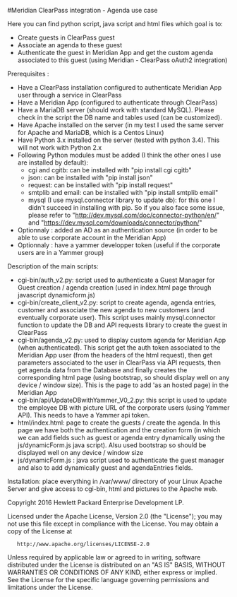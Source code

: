 #Meridian ClearPass integration - Agenda use case

Here you can find python script, java script and html files which goal is to:
- Create guests in ClearPass guest
- Associate an agenda to these guest
- Authenticate the guest in Meridian App and get the custom agenda associated to this guest (using Meridian - ClearPass oAuth2 integration)

Prerequisites : 
- Have a ClearPass installation configured to authenticate Meridian App user through a service in ClearPass
- Have a Meridian App (configured to authenticate through ClearPass)
- Have a MariaDB server (should work with standard MySQL). Please check in the script the DB name and tables used (can be customized).
- Have Apache installed on the server (in my test I used the same server for Apache and MariaDB, which is a Centos Linux)
- Have Python 3.x installed on the server (tested with python 3.4). This will not work with Python 2.x
- Following Python modules must be added (I think the other ones I use are installed by default):
  - cgi and cgitb: can be installed with "pip install cgi cgitb"
  - json: can be installed with "pip install json"
  - request: can be installed with "pip install request"
  - smtplib and email: can be installed with "pip install smtplib email"
  - mysql (I use mysql.connector library to update db): for this one I didn't succeed in installing with pip. So if you also face some issue, please refer to "http://dev.mysql.com/doc/connector-python/en/" and "https://dev.mysql.com/downloads/connector/python/"
- Optionnaly : added an AD as an authentication source (in order to be able to use corporate account in the Meridian App)
- Optionnaly : have a yammer developper token (useful if the corporate users are in a Yammer group)

Description of the main scripts:
- cgi-bin/auth_v2.py: script used to authenticate a Guest Manager for Guest creation / agenda creation (used in index.html page through javascript dynamicform.js)
- cgi-bin/create_client_v2.py: script to create agenda, agenda entries, customer and associate the new agenda to new customers (and eventually corporate user). This script uses mainly mysql.connector function to update the DB and API requests library to create the guest in ClearPass
- cgi-bin/agenda_v2.py: used to display custom agenda for Meridian App (when authenticated). This script get the auth token associated to the Meridian App user (from the headers of the html request), then get parameters associated to the user in ClearPass via API requests, then get agenda data from the Database and finally creates the corresponding html page (using bootstrap, so should display well on any device / window size). This is the page to add 'as an hosted page) in the Meridian App
- cgi-bin/api/UpdateDBwithYammer_V0_2.py: this script is used to update the employee DB with picture URL of the corporate users (using Yammer API). This needs to have a Yammer api token.
- html/index.html: page to create the guests / create the agenda. In this page we have both the authentication and the creation form (in which we can add fields such as guest or agenda entry dynamically using the js/dynamicForm.js java script). Alsu used bootstrap so should be displayed well on any device / window size
- js/dynamicForm.js : java script used to authenticate the guest manager and also to add dynamically guest and agendaEntries fields.
	
Installation: place everything in /var/www/ directory of your Linux Apache Server and give access to cgi-bin, html and pictures to the Apache web.

 Copyright 2016 Hewlett Packard Enterprise Development LP.

   Licensed under the Apache License, Version 2.0 (the "License");
   you may not use this file except in compliance with the License.
   You may obtain a copy of the License at

       http://www.apache.org/licenses/LICENSE-2.0

   Unless required by applicable law or agreed to in writing, software
   distributed under the License is distributed on an "AS IS" BASIS,
   WITHOUT WARRANTIES OR CONDITIONS OF ANY KIND, either express or implied.
   See the License for the specific language governing permissions and
   limitations under the License.